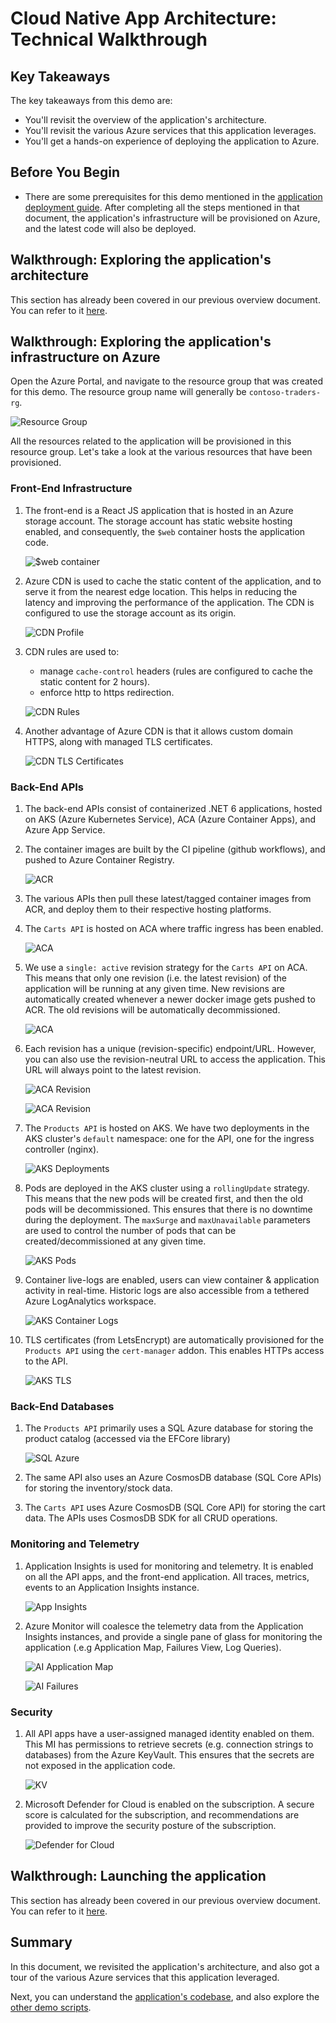 # Cloud Native App Architecture: Technical Walkthrough

## Key Takeaways

The key takeaways from this demo are:

* You'll revisit the overview of the application's architecture.
* You'll revisit the various Azure services that this application leverages.
* You'll get a hands-on experience of deploying the application to Azure.

## Before You Begin

* There are some prerequisites for this demo mentioned in the [application deployment guide](../docs/../../docs/app-deployment-guide.md). After completing all the steps mentioned in that document, the application's infrastructure will be provisioned on Azure, and the latest code will also be deployed.

## Walkthrough: Exploring the application's architecture

This section has already been covered in our previous overview document. You can refer to it [here](./overview.md).

## Walkthrough: Exploring the application's infrastructure on Azure

Open the Azure Portal, and navigate to the resource group that was created for this demo. The resource group name will generally be `contoso-traders-rg`.

![Resource Group](./media/rg.png)

All the resources related to the application will be provisioned in this resource group. Let's take a look at the various resources that have been provisioned.

### Front-End Infrastructure

1. The front-end is a React JS application that is hosted in an Azure storage account. The storage account has static website hosting enabled, and consequently, the `$web` container hosts the application code.

   ![$web container](./media/static-website-hosting.png)

2. Azure CDN is used to cache the static content of the application, and to serve it from the nearest edge location. This helps in reducing the latency and improving the performance of the application. The CDN is configured to use the storage account as its origin.

   ![CDN Profile](./media/cdn-profile.png)

3. CDN rules are used to:

   * manage `cache-control` headers (rules are configured to cache the static content for 2 hours).
   * enforce http to https redirection.

   ![CDN Rules](./media/cdn-rules-engine.png)

4. Another advantage of Azure CDN is that it allows custom domain HTTPS, along with managed TLS certificates.

   ![CDN TLS Certificates](./media/cdn-tls-certificates.png)

### Back-End APIs

1. The back-end APIs consist of containerized .NET 6 applications, hosted on AKS (Azure Kubernetes Service), ACA (Azure Container Apps), and Azure App Service.

2. The container images are built by the CI pipeline (github workflows), and pushed to Azure Container Registry.

   ![ACR](./media/acr.png)

3. The various APIs then pull these latest/tagged container images from ACR, and deploy them to their respective hosting platforms.

4. The `Carts API` is hosted on ACA where traffic ingress has been enabled.

   ![ACA](./media/aca.png)

5. We use a `single: active` revision strategy for the `Carts API` on ACA. This means that only one revision (i.e. the latest revision) of the application will be running at any given time. New revisions are automatically created whenever a newer docker image gets pushed to ACR. The old revisions will be automatically decommissioned.

   ![ACA](./media/aca.png)

6. Each revision has a unique (revision-specific) endpoint/URL. However, you can also use the revision-neutral URL to access the application. This URL will always point to the latest revision.

   ![ACA Revision](./media/aca-revision1.png)

   ![ACA Revision](./media/aca-revision2.png)

7. The `Products API` is hosted on AKS. We have two deployments in the AKS cluster's `default` namespace: one for the API, one for the ingress controller (nginx).

   ![AKS Deployments](./media/aks-deployments.png)

8. Pods are deployed in the AKS cluster using a `rollingUpdate` strategy. This means that the new pods will be created first, and then the old pods will be decommissioned. This ensures that there is no downtime during the deployment. The `maxSurge` and `maxUnavailable` parameters are used to control the number of pods that can be created/decommissioned at any given time.

   ![AKS Pods](./media/aks-pods.png)

9. Container live-logs are enabled, users can view container & application activity in real-time. Historic logs are also accessible from a tethered Azure LogAnalytics workspace.

   ![AKS Container Logs](./media/aks-container-logs.png)

10. TLS certificates (from LetsEncrypt) are automatically provisioned for the `Products API` using the `cert-manager` addon. This enables HTTPs access to the API.

    ![AKS TLS](./media/aks-tls.png)

### Back-End Databases

1. The `Products API` primarily uses a SQL Azure database for storing the product catalog (accessed via the EFCore library)

   ![SQL Azure](./media/products-db.png)

2. The same API also uses an Azure CosmosDB database (SQL Core APIs) for storing the inventory/stock data.

3. The `Carts API` uses Azure CosmosDB (SQL Core API) for storing the cart data. The APIs uses CosmosDB SDK for all CRUD operations.

### Monitoring and Telemetry

1. Application Insights is used for monitoring and telemetry. It is enabled on all the API apps, and the front-end application. All traces, metrics, events to an Application Insights instance.

   ![App Insights](./media/ai.png)

2. Azure Monitor will coalesce the telemetry data from the Application Insights instances, and provide a single pane of glass for monitoring the application (.e.g Application Map, Failures View, Log Queries).

   ![AI Application Map](./media/application-map.png)

   ![AI Failures](./media/ai-failures.png)

### Security

1. All API apps have a user-assigned managed identity enabled on them. This MI has permissions to retrieve secrets (e.g. connection strings to databases) from the Azure KeyVault. This ensures that the secrets are not exposed in the application code.

    ![KV](./media/kv.png)

2. Microsoft Defender for Cloud is enabled on the subscription. A secure score is calculated for the subscription, and recommendations are provided to improve the security posture of the subscription.

   ![Defender for Cloud](./media/defender.png)

## Walkthrough: Launching the application

This section has already been covered in our previous overview document. You can refer to it [here](./overview.md).

## Summary

In this document, we revisited the application's architecture, and also got a tour of the various Azure services that this application leveraged. 

Next, you can understand the [application's codebase](../../src), and also explore the [other demo scripts](../../demo-scripts/).
